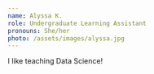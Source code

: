 ```yaml
---
name: Alyssa K. 
role: Undergraduate Learning Assistant
pronouns: She/her
photo: /assets/images/alyssa.jpg
---
```


I like teaching Data Science!
